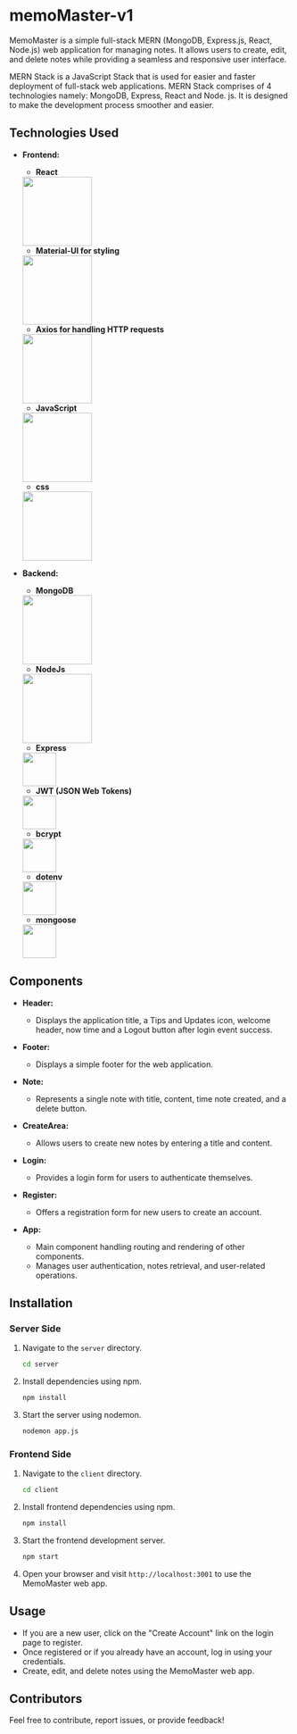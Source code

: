 # memoMaster-v1

MemoMaster is a simple full-stack MERN (MongoDB, Express.js, React, Node.js) web application for managing notes. It allows users to create, edit, and delete notes while providing a seamless and responsive user interface.

MERN Stack is a JavaScript Stack that is used for easier and faster deployment of full-stack web applications. MERN Stack comprises of 4 technologies namely: MongoDB, Express, React and Node. js. It is designed to make the development process smoother and easier.

## Technologies Used

- **Frontend:**
  - **React**
  <img src="https://upload.wikimedia.org/wikipedia/commons/3/30/React_Logo_SVG.svg" width="124px" height="124px">

  - **Material-UI for styling**
  <img src="https://mui.com/static/logo.png" width="124px" height="124px">

  - **Axios for handling HTTP requests**
  <img src="https://upload.wikimedia.org/wikipedia/commons/d/d1/Axios_%28computer_library%29_logo.svg" width="124px" height="124px">

  - **JavaScript**
  <img src="https://upload.wikimedia.org/wikipedia/commons/6/6a/JavaScript-logo.png" width="124px" height="124px">

  - **css**
  <img src="https://upload.wikimedia.org/wikipedia/commons/d/d5/CSS3_logo_and_wordmark.svg" width="124px" height="124px">

- **Backend:**
  - **MongoDB**
  <img src="https://upload.wikimedia.org/wikipedia/commons/9/93/MongoDB_Logo.svg" width="124px" height="124px">

  - **NodeJs**
  <img src="https://upload.wikimedia.org/wikipedia/commons/d/d9/Node.js_logo.svg" width="124px" height="124px">

  - **Express**
  <img src = "https://upload.wikimedia.org/wikipedia/commons/6/64/Expressjs.png" width = "60px" height = "60px">

  - **JWT (JSON Web Tokens)**
  <img src = "https://cdn.worldvectorlogo.com/logos/jwt-3.svg" width = "60px" height = "60px">

  - **bcrypt**
  <img src = "https://assets-global.website-files.com/60658b47b03f0c77e8c14884/6256965282e9d1a5a5df6841_Password%20Hashing.png" width = "60px" height = "60px">

  - **dotenv**
  <img src = "https://raw.githubusercontent.com/motdotla/dotenv/master/dotenv.svg" width = "60px" height = "60px">

  - **mongoose**
  <img src = "https://mongoosejs.com/docs/images/mongoose5_62x30_transparent.png" width = "60px" height = "60px">

## Components

- **Header:**
  - Displays the application title, a Tips and Updates icon, welcome header, now time and a Logout button after login event success.

- **Footer:**
  - Displays a simple footer for the web application.

- **Note:**
  - Represents a single note with title, content, time note created, and a delete button.

- **CreateArea:**
  - Allows users to create new notes by entering a title and content.

- **Login:**
  - Provides a login form for users to authenticate themselves.

- **Register:**
  - Offers a registration form for new users to create an account.

- **App:**
  - Main component handling routing and rendering of other components.
  - Manages user authentication, notes retrieval, and user-related operations.

## Installation

### Server Side

1. Navigate to the `server` directory.

    ```bash
    cd server
    ```

2. Install dependencies using npm.

    ```bash
    npm install
    ```

3. Start the server using nodemon.

    ```bash
    nodemon app.js
    ```

### Frontend Side

1. Navigate to the `client` directory.

    ```bash
    cd client
    ```

2. Install frontend dependencies using npm.

    ```bash
    npm install
    ```

3. Start the frontend development server.

    ```bash
    npm start
    ```

4. Open your browser and visit `http://localhost:3001` to use the MemoMaster web app.

## Usage

- If you are a new user, click on the "Create Account" link on the login page to register.
- Once registered or if you already have an account, log in using your credentials.
- Create, edit, and delete notes using the MemoMaster web app.

## Contributors

Feel free to contribute, report issues, or provide feedback!
